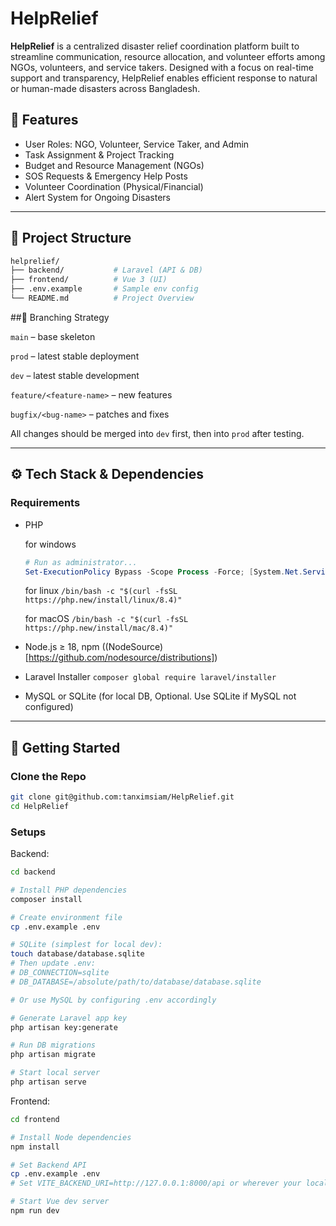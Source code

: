 # HelpRelief

**HelpRelief** is a centralized disaster relief coordination platform built to streamline communication, resource allocation, and volunteer efforts among NGOs, volunteers, and service takers. Designed with a focus on real-time support and transparency, HelpRelief enables efficient response to natural or human-made disasters across Bangladesh.


## 🌟 Features
- User Roles: NGO, Volunteer, Service Taker, and Admin
- Task Assignment & Project Tracking
- Budget and Resource Management (NGOs)
- SOS Requests & Emergency Help Posts
- Volunteer Coordination (Physical/Financial)
- Alert System for Ongoing Disasters

---

## 🧭 Project Structure

```bash
helprelief/
├── backend/           # Laravel (API & DB)
├── frontend/          # Vue 3 (UI)
├── .env.example       # Sample env config
└── README.md          # Project Overview
```

##🌱 Branching Strategy

`main` – base skeleton

`prod` – latest stable deployment

`dev` – latest stable development

`feature/<feature-name>` – new features

`bugfix/<bug-name>` – patches and fixes

All changes should be merged into `dev` first, then into `prod` after testing.

---

## ⚙️ Tech Stack & Dependencies

### Requirements
* PHP

  for windows
    ```powershell
    # Run as administrator...
    Set-ExecutionPolicy Bypass -Scope Process -Force; [System.Net.ServicePointManager]::SecurityProtocol = [System.Net.ServicePointManager]::SecurityProtocol -bor 3072; iex ((New-Object System.Net.WebClient).DownloadString('https://php.new/install/windows/8.4'))
    ```

  for linux `/bin/bash -c "$(curl -fsSL https://php.new/install/linux/8.4)"`

  for macOS `/bin/bash -c "$(curl -fsSL https://php.new/install/mac/8.4)"`
* Node.js ≥ 18, npm ((NodeSource)[https://github.com/nodesource/distributions])
* Laravel Installer `composer global require laravel/installer`
* MySQL or SQLite (for local DB, Optional. Use SQLite if MySQL not configured)

---

## 🚀 Getting Started
### Clone the Repo

```bash
git clone git@github.com:tanximsiam/HelpRelief.git
cd HelpRelief
```

### Setups

Backend:
```bash
cd backend

# Install PHP dependencies
composer install

# Create environment file
cp .env.example .env

# SQLite (simplest for local dev):
touch database/database.sqlite
# Then update .env:
# DB_CONNECTION=sqlite
# DB_DATABASE=/absolute/path/to/database/database.sqlite

# Or use MySQL by configuring .env accordingly

# Generate Laravel app key
php artisan key:generate

# Run DB migrations
php artisan migrate

# Start local server
php artisan serve
```

Frontend:
```bash
cd frontend

# Install Node dependencies
npm install

# Set Backend API
cp .env.example .env
# Set VITE_BACKEND_URI=http://127.0.0.1:8000/api or wherever your local backend is hosted

# Start Vue dev server
npm run dev
```


